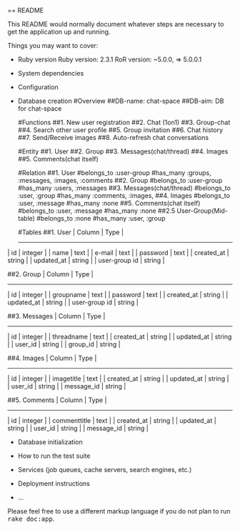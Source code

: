 == README

This README would normally document whatever steps are necessary to get the
application up and running.

Things you may want to cover:

* Ruby version
  Ruby version: 2.3.1
  RoR version:  ~5.0.0, => 5.0.0.1

* System dependencies

* Configuration

* Database creation
  #Overview
  ##DB-name: chat-space
  ##DB-aim:  DB for chat-space

  #Functions
  ##1. New user registration
  ##2. Chat (1on1)
  ##3. Group-chat
  ##4. Search other user profile
  ##5. Group invitation
  ##6. Chat history
  ##7. Send/Receive images
  ##8. Auto-refresh chat conversations

  #Entity
  ##1. User
  ##2. Group
  ##3. Messages(chat/thread)
  ##4. Images
  ##5. Comments(chat itself)

  #Relation
  ##1. User
    #belongs_to :user-group
    #has_many :groups, :messages, :images, :comments
  ##2. Group
    #belongs_to :user-group
    #has_many :users, :messages
  ##3. Messages(chat/thread)
    #belongs_to :user, :group
    #has_many :comments, :images,
  ##4. Images
    #belongs_to :user, :message
    #has_many :none
  ##5. Comments(chat itself)
    #belongs_to :user, :message
    #has_many :none
  ##2.5 User-Group(Mid-table)
    #belongs_to :none
    #has_many :user, :group

  #Tables
  ##1. User
 | Column        | Type        |
  --------------- -------------
 | id            |     integer |
 | name          |        text |
 | e-mail        |        text |
 | password      |        text |
 | created_at    |      string |
 | updated_at    |      string |
 | user-group id |      string |

  ##2. Group
 | Column        | Type        |
  --------------- -------------
 | id            |     integer |
 | groupname     |        text |
 | password      |        text |
 | created_at    |      string |
 | updated_at    |      string |
 | user-group id |      string |

  ##3. Messages
 | Column        | Type        |
  --------------- -------------
 | id            |     integer |
 | threadname    |        text |
 | created_at    |      string |
 | updated_at    |      string |
 | user_id       |      string |
 | group_id      |      string |

  ##4. Images
 | Column        | Type        |
  --------------- -------------
 | id            |     integer |
 | imagetitle    |        text |
 | created_at    |      string |
 | updated_at    |      string |
 | user_id       |      string |
 | message_id    |      string |

  ##5. Comments
 | Column        | Type        |
  --------------- -------------
 | id            |     integer |
 | commenttitle  |        text |
 | created_at    |      string |
 | updated_at    |      string |
 | user_id       |      string |
 | message_id    |      string |


* Database initialization

* How to run the test suite

* Services (job queues, cache servers, search engines, etc.)

* Deployment instructions

* ...


Please feel free to use a different markup language if you do not plan to run
<tt>rake doc:app</tt>.
